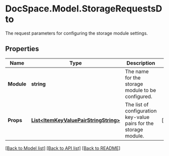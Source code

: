 # DocSpace.Model.StorageRequestsDto
The request parameters for configuring the storage module settings.

## Properties

Name | Type | Description | Notes
------------ | ------------- | ------------- | -------------
**Module** | **string** | The name for the storage module to be configured. | 
**Props** | [**List&lt;ItemKeyValuePairStringString&gt;**](.md) | The list of configuration key-value pairs for the storage module. | [optional] 

[[Back to Model list]](../README.md#documentation-for-models) [[Back to API list]](../README.md#documentation-for-api-endpoints) [[Back to README]](../README.md)

